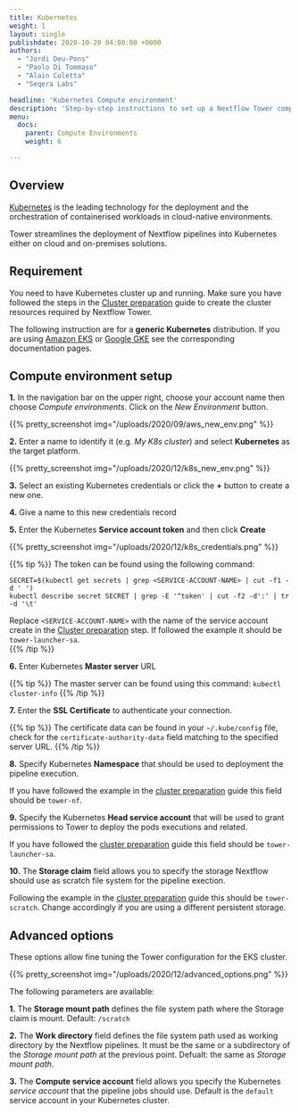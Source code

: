```yaml
---
title: Kubernetes
weight: 1
layout: single
publishdate: 2020-10-20 04:00:00 +0000
authors:
  - "Jordi Deu-Pons"
  - "Paolo Di Tommaso"
  - "Alain Coletta"
  - "Seqera Labs"

headline: 'Kubernetes Compute environment'
description: 'Step-by-step instructions to set up a Nextflow Tower compute environment for a Kubernetes cluster'
menu:
  docs:
    parent: Compute Environments
    weight: 6

---
```

## Overview

[Kubernetes](https://kubernetes.io/) is the leading technology for the deployment and the orchestration of containerised workloads in cloud-native environments.

Tower streamlines the deployment of Nextflow pipelines into Kubernetes either on
cloud and on-premises solutions.


## Requirement

You need to have Kubernetes cluster up and running. Make sure you have followed
the steps in the [Cluster preparation](https://github.com/seqeralabs/nf-tower-k8s) guide to create the cluster resources required by Nextflow Tower.

The following instruction are for a **generic Kubernetes** distribution. If you are using
[Amazon EKS](/docs/compute-envs/eks/) or [Google GKE](/docs/compute-envs/gke/) see the corresponding documentation pages.


## Compute environment setup  

**1.** In the navigation bar on the upper right, choose your account name then choose
*Compute environments*. Click on the *New Environment* button.

{{% pretty_screenshot img="/uploads/2020/09/aws_new_env.png" %}}


**2.** Enter a name to identify it (e.g. *My K8s cluster*) and select **Kubernetes** as the target
platform.

{{% pretty_screenshot img="/uploads/2020/12/k8s_new_env.png" %}}


**3.** Select an existing Kubernetes credentials or click the **+** button to create a new one.

**4.** Give a name to this new credentials record

**5.** Enter the Kubernetes **Service account token** and then click **Create**

{{% pretty_screenshot img="/uploads/2020/12/k8s_credentials.png" %}}
<br>


{{% tip %}}
The token can be found using the following command:

    SECRET=$(kubectl get secrets | grep <SERVICE-ACCOUNT-NAME> | cut -f1 -d ' ')
    kubectl describe secret SECRET | grep -E '^token' | cut -f2 -d':' | tr -d '\t'

Replace `<SERVICE-ACCOUNT-NAME>` with the name of the service account create in the [Cluster preparation](https://github.com/seqeralabs/nf-tower-k8s/blob/master/cluster-preparation.md#2-service-account--role-creation) step. If followed the example it should be `tower-launcher-sa`.
<br>
{{% /tip %}}


**6.** Enter Kubernetes **Master server** URL

{{% tip %}}
The master server can be found using this command: `kubectl cluster-info`
{{% /tip %}}

**7.** Enter the **SSL Certificate** to authenticate your connection. 

{{% tip %}}
The certificate data can be found in your `~/.kube/config` file, check for the `certificate-authority-data` field matching to the specified server URL.
{{% /tip %}}

**8.** Specify Kubernetes **Namespace** that should be used to deployment the pipeline execution. 

If you have followed the example in the [cluster preparation](https://github.com/seqeralabs/nf-tower-k8s/blob/master/cluster-preparation.md#2-service-account--role-creation) guide this field should be `tower-nf`.

**9.** Specify the Kubernetes **Head service account** that will be used to grant permissions to Tower to deploy the pods executions and related. 

If you have followed the [cluster preparation](https://github.com/seqeralabs/nf-tower-k8s/blob/master/cluster-preparation.md#2-service-account--role-creation) guide this field should be `tower-launcher-sa`. 

**10.** The **Storage claim** field allows you to specify the storage Nextflow should use as 
scratch file system for the pipeline exection. 

Following the example in the [cluster preparation](https://github.com/seqeralabs/nf-tower-k8s/blob/master/cluster-preparation.md#3-storage-configuration) guide this should be `tower-scratch`. Change accordingly if you are using a different persistent storage. 


## Advanced options

These options allow fine tuning the Tower configuration for the EKS cluster. 


{{% pretty_screenshot img="/uploads/2020/12/advanced_options.png" %}}
<br>

The following parameters are available:

**1.** The **Storage mount path** defines the file system path where the Storage claim is mount. Default: `/scratch`

**2.** The **Work directory** field defines the file system path used as working directory by the Nextflow pipelines. It must be the same or a subdirectory of the *Storage mount path* at the previous point. Defualt: the same as *Storage mount path*.

**3.** The  **Compute service account** field allows you specify the Kubernetes *service account* that the pipeline jobs should use. Default is the `default` service account in your Kubernetes cluster.
